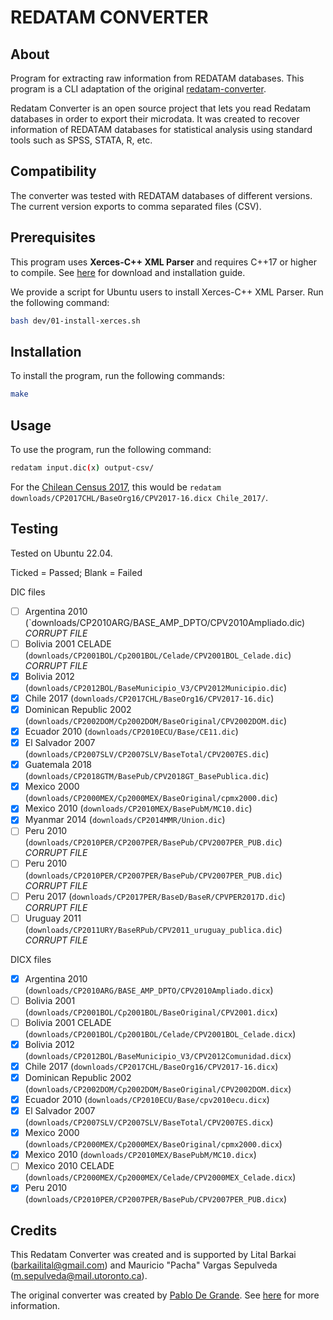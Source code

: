 # REDATAM CONVERTER

## About

Program for extracting raw information from REDATAM databases.
This program is a CLI adaptation of the original [redatam-converter](https://github.com/discontinuos/redatam-converter).

Redatam Converter is an open source project that lets you read Redatam databases in order to export their microdata. It was created to recover information of REDATAM databases for statistical analysis using standard tools such as SPSS, STATA, R, etc.

## Compatibility

The converter was tested with REDATAM databases of different versions.
The current version exports to comma separated files (CSV).

## Prerequisites

This program uses **Xerces-C++ XML Parser** and requires C++17 or higher to compile.
See [here](https://xerces.apache.org/xerces-c/) for download and installation guide.

We provide a script for Ubuntu users to install Xerces-C++ XML Parser. Run the following command:

```bash
bash dev/01-install-xerces.sh
```

## Installation

To install the program, run the following commands:

```bash
make
```

## Usage

To use the program, run the following command:

```bash
redatam input.dic(x) output-csv/
```

For the [Chilean Census 2017](https://redatam.org/cdr/descargas/censos/poblacion/CP2017CHL.zip), this would be `redatam downloads/CP2017CHL/BaseOrg16/CPV2017-16.dicx Chile_2017/`.

## Testing

Tested on Ubuntu 22.04.

Ticked = Passed; Blank = Failed

DIC files

- [ ] Argentina 2010 (`downloads/CP2010ARG/BASE_AMP_DPTO/CPV2010Ampliado.dic) *CORRUPT FILE*
- [ ] Bolivia 2001 CELADE (`downloads/CP2001BOL/Cp2001BOL/Celade/CPV2001BOL_Celade.dic`) *CORRUPT FILE*
- [x] Bolivia 2012 (`downloads/CP2012BOL/BaseMunicipio_V3/CPV2012Municipio.dic`)
- [x] Chile 2017 (`downloads/CP2017CHL/BaseOrg16/CPV2017-16.dic`)
- [x] Dominican Republic 2002 (`downloads/CP2002DOM/Cp2002DOM/BaseOriginal/CPV2002DOM.dic`)
- [x] Ecuador 2010 (`downloads/CP2010ECU/Base/CE11.dic`)
- [x] El Salvador 2007 (`downloads/CP2007SLV/CP2007SLV/BaseTotal/CPV2007ES.dic`)
- [x] Guatemala 2018 (`downloads/CP2018GTM/BasePub/CPV2018GT_BasePublica.dic`)
- [x] Mexico 2000 (`downloads/CP2000MEX/Cp2000MEX/BaseOriginal/cpmx2000.dic`)
- [x] Mexico 2010 (`downloads/CP2010MEX/BasePubM/MC10.dic`)
- [x] Myanmar 2014 (`downloads/CP2014MMR/Union.dic`)
- [ ] Peru 2010 (`downloads/CP2010PER/CP2007PER/BasePub/CPV2007PER_PUB.dic`) *CORRUPT FILE*
- [ ] Peru 2010 (`downloads/CP2010PER/CP2007PER/BasePub/CPV2007PER_PUB.dic`) *CORRUPT FILE*
- [ ] Peru 2017 (`downloads/CP2017PER/BaseD/BaseR/CPVPER2017D.dic`) *CORRUPT FILE*
- [ ] Uruguay 2011 (`downloads/CP2011URY/BaseRPub/CPV2011_uruguay_publica.dic`) *CORRUPT FILE*

DICX files

- [x] Argentina 2010 (`downloads/CP2010ARG/BASE_AMP_DPTO/CPV2010Ampliado.dicx`)
- [ ] Bolivia 2001 (`downloads/CP2001BOL/Cp2001BOL/BaseOriginal/CPV2001.dicx`)
- [ ] Bolivia 2001 CELADE (`downloads/CP2001BOL/Cp2001BOL/Celade/CPV2001BOL_Celade.dicx`)
- [x] Bolivia 2012 (`downloads/CP2012BOL/BaseMunicipio_V3/CPV2012Comunidad.dicx`)
- [x] Chile 2017 (`downloads/CP2017CHL/BaseOrg16/CPV2017-16.dicx`)
- [x] Dominican Republic 2002 (`downloads/CP2002DOM/Cp2002DOM/BaseOriginal/CPV2002DOM.dicx`)
- [x] Ecuador 2010 (`downloads/CP2010ECU/Base/cpv2010ecu.dicx`)
- [x] El Salvador 2007 (`downloads/CP2007SLV/CP2007SLV/BaseTotal/CPV2007ES.dicx`)
- [x] Mexico 2000 (`downloads/CP2000MEX/Cp2000MEX/BaseOriginal/cpmx2000.dicx`)
- [x] Mexico 2010 (`downloads/CP2010MEX/BasePubM/MC10.dicx`)
- [ ] Mexico 2010 CELADE (`downloads/CP2000MEX/Cp2000MEX/Celade/CPV2000MEX_Celade.dicx`)
- [x] Peru 2010 (`downloads/CP2010PER/CP2007PER/BasePub/CPV2007PER_PUB.dicx`)

## Credits

This Redatam Converter was created and is supported by Lital Barkai (barkailital@gmail.com) and Mauricio "Pacha" Vargas Sepulveda (m.sepulveda@mail.utoronto.ca).

The original converter was created by [Pablo De Grande](https://github.com/discontinuos). See [here](https://www.scielo.org.mx/scielo.php?script=sci_arttext&pid=S0186-72102016000300811) for more information.
